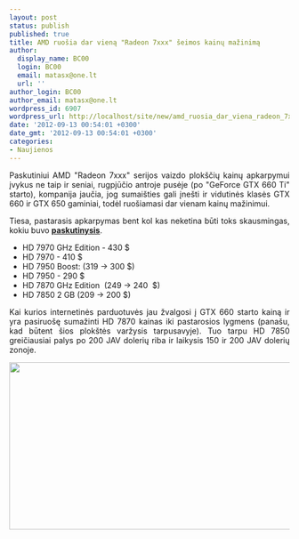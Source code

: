 ```yaml
---
layout: post
status: publish
published: true
title: AMD ruošia dar vieną "Radeon 7xxx" šeimos kainų mažinimą
author:
  display_name: BC00
  login: BC00
  email: matasx@one.lt
  url: ''
author_login: BC00
author_email: matasx@one.lt
wordpress_id: 6907
wordpress_url: http://localhost/site/new/amd_ruosia_dar_viena_radeon_7xxx_seimos_kainu_mazinima/
date: '2012-09-13 00:54:01 +0300'
date_gmt: '2012-09-13 00:54:01 +0300'
categories:
- Naujienos
---
```

<p style="text-align: justify;">
	Paskutiniui AMD &quot;Radeon 7xxx&quot; serijos vaizdo plok&scaron;čių kainų apkarpymui įvykus ne taip ir seniai, rugpjūčio antroje pusėje (po &quot;GeForce GTX 660 Ti&quot; starto), kompanija jaučia, jog sumai&scaron;ties gali įne&scaron;ti ir vidutinės klasės GTX 660 ir GTX 650 gaminiai, todėl ruo&scaron;iamasi dar vienam kainų mažinimui.</p>
<p style="text-align: justify;">
	Tiesa, pastarasis apkarpymas bent kol kas neketina būti toks skausmingas, kokiu buvo <a href="http://www.technews.lt/tekstas/amd_mazina_hd_7000_serijos_kainas.html;;"><strong>paskutinysis</strong></a>.</p>
<ul>
<li>
		HD 7970 GHz Edition - 430 $</li>
<li>
		HD 7970 - 410 $</li>
<li>
		HD 7950 Boost: (319 -&gt; 300 $)</li>
<li>
		HD 7950 - 290 $</li>
<li>
		HD 7870 GHz Edition&nbsp; (249 -&gt; 240&nbsp; $)</li>
<li>
		HD 7850 2 GB (209 -&gt; 200 $)</li>
</ul>
<p style="text-align: justify;">
	Kai kurios internetinės parduotuvės jau žvalgosi į GTX 660 starto kainą ir yra pasiruo&scaron;ę sumažinti HD 7870 kainas iki pastarosios lygmens (pana&scaron;u, kad būtent &scaron;ios plok&scaron;tės varžysis tarpusavyje). Tuo tarpu HD 7850 greičiausiai palys po 200 JAV dolerių riba ir laikysis 150 ir 200 JAV dolerių zonoje.</p>
<p>
	<img alt="" src="http://technews.lt/userfiles/powercolor_hd7950_boost_state_edition_01.jpg" style="width: 520px; height: 301px;" /></p>
